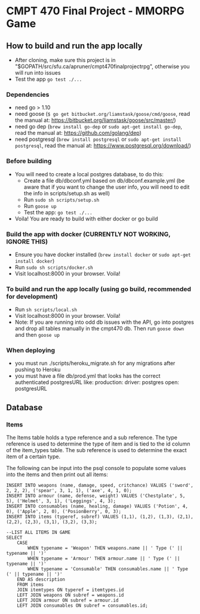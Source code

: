 # CMPT 470 Final Project - MMORPG Game

## How to build and run the app locally

- After cloning, make sure this project is in "$GOPATH/src/sfu.ca/apruner/cmpt470finalprojectrpg", otherwise you will run into issues
- Test the app `go test ./...`

### Dependencies
- need go > 1.10
- need goose (`$ go get bitbucket.org/liamstask/goose/cmd/goose`, read the manual at: <https://bitbucket.org/liamstask/goose/src/master/>)
- need go dep (`brew install go-dep` or `sudo apt-get install go-dep`, read the manual at: <https://github.com/golang/dep>)
- need postgresql (`brew install postgresql` or `sudo apt-get install postgresql`, read the manual at: <https://www.postgresql.org/download/>)

### Before building
- You will need to create a local postgres database, to do this:
  - Create a file db/dbconf.yml based on db/dbconf.example.yml (be aware that if you want to change the user info, you will need to edit the info in scripts/setup.sh as well)
  - Run `sudo sh scripts/setup.sh`
  - Run `goose up`
  - Test the app: `go test ./...`
- Voila! You are ready to build with either docker or go build

### Build the app with docker (CURRENTLY NOT WORKING, IGNORE THIS)
- Ensure you have docker installed (`brew install docker` or `sudo apt-get install docker`)
- Run `sudo sh scripts/docker.sh`
- Visit localhost:8000 in your browser. Voila!

### To build and run the app locally (using go build, recommended for development)
- Run `sh scripts/local.sh`
- Visit localhost:8000 in your browser. Voila!
- Note: If you are running into odd db issues with the API, go into postgres and drop all tables manually in the cmpt470 db. Then run `goose down` and then `goose up`

### When deploying
- you must run ./scripts/heroku_migrate.sh for any migrations after pushing to Heroku
- you must have a file db/prod.yml that looks has the correct authenticated postgresURL like:
    production:
        driver: postgres
        open: postgresURL
        
## Database

### Items

The Items table holds a type reference and a sub reference. The type reference is used to determine the type of item 
and is tied to the id column of the item_types table. The sub reference is used to determine the exact item of a 
certain type.

The following can be input into the psql console to populate some values into the items and then print out all items:
```postgresql
INSERT INTO weapons (name, damage, speed, critchance) VALUES ('sword', 2, 2, 2), ('spear', 3, 1, 1), ('axe', 4, 1, 0);
INSERT INTO armour (name, defense, weight) VALUES ('Chestplate', 5, 5), ('Helmet', 3, 1), ('Leggings', 4, 3);
INSERT INTO consumables (name, healing, damage) VALUES ('Potion', 4, 0), ('Apple', 2, 0), ('PosionBerry', 0, 3);
INSERT INTO items (typeref, subref) VALUES (1,1), (1,2), (1,3), (2,1), (2,2), (2,3), (3,1), (3,2), (3,3);

--LIST ALL ITEMS IN GAME
SELECT 
    CASE 
        WHEN typename = 'Weapon' THEN weapons.name || ' Type (' || typename || ')'
        WHEN typename = 'Armour' THEN armour.name || ' Type (' || typename || ')'
        WHEN typename = 'Consumable' THEN consumables.name || ' Type (' || typename || ')'
    END AS description
    FROM items
    JOIN itemtypes ON typeref = itemtypes.id
    LEFT JOIN weapons ON subref = weapons.id
    LEFT JOIN armour ON subref = armour.id
    LEFT JOIN consumables ON subref = consumables.id;
```
